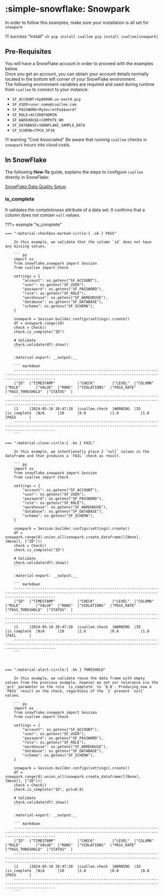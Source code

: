 # :simple-snowflake: Snowpark
In order to follow this examples, make sure your installation is all set for `snowpark`

!!! success "Install"
    ``` sh
    pip install cuallee
    pip install cuallee[snowpark]
    ```

## Pre-Requisites
You will have a SnowFlake account in order to proceed with the examples below.<br/>
Once you get an account, you can obtain your account details normally located in the bottom left corner of your SnowFlake environment.</br>
The following environment variables are required and used during runtime from `cuallee` to connect to your instance:

- `SF_ACCOUNT`=`hp00000.us-east4.gcp`
- `SF_USER`=`user.name@cuallee.com`
- `SF_PASSWORD`=`MySecretPa$$word?`
- `SF_ROLE`=`ACCOUNTADMIN`
- `SF_WAREHOUSE`=`COMPUTE_WH`
- `SF_DATABASE`=`SNOWFLAKE_SAMPLE_DATA`
- `SF_SCHEMA`=`TPCH_SF10`


!!! warning "Cost Associated"
    Be aware that running `cuallee` checks in `snowpark` incurs into cloud costs. 


## In SnowFlake

The following __How-To__ guide, explains the steps to configure `cuallee` directly in SnowFlake:

[SnowFlake Data Quality Setup](https://github.com/canimus/cuallee/wiki/Snowflake)



### is_complete

It validates the _completeness_ attribute of a data set. It confirms that a column does not contain `null` values.


???+ example "is_complete"

    === ":material-checkbox-marked-circle:{ .ok } PASS"

        In this example, we validate that the column `id` does not have any missing values.

        ``` py
        import os
        from snowflake.snowpark import Session
        from cuallee import Check

        settings = {
            "account": os.getenv("SF_ACCOUNT"),
            "user": os.getenv("SF_USER"),
            "password": os.getenv("SF_PASSWORD"),
            "role": os.getenv("SF_ROLE"),
            "warehouse": os.getenv("SF_WAREHOUSE"),
            "database": os.getenv("SF_DATABASE"),
            "schema": os.getenv("SF_SCHEMA"),
        }
        
        snowpark = Session.builder.configs(settings).create()
        df = snowpark.range(10)
        check = Check()
        check.is_complete("ID")

        # Validate
        check.validate(df).show()
        ```

        :material-export: __output:__ 

        ``` markdown
        ---------------------------------------------------------------------------------------------------------------------------------------------------------------
        |"ID"  |"TIMESTAMP"          |"CHECK"        |"LEVEL"  |"COLUMN"  |"RULE"       |"VALUE"  |"ROWS"  |"VIOLATIONS"  |"PASS_RATE"  |"PASS_THRESHOLD"  |"STATUS"  |
        ---------------------------------------------------------------------------------------------------------------------------------------------------------------
        |1     |2024-05-18 20:47:28  |cuallee.check  |WARNING  |ID        |is_complete  |N/A      |10      |0.0           |1.0          |1.0               |PASS      |
        ---------------------------------------------------------------------------------------------------------------------------------------------------------------
        ```

    === ":material-close-circle:{ .ko } FAIL"

        In this example, we intentionally place 2 `null` values in the dataframe and that produces a `FAIL` check as result.

        ``` py
        import os
        from snowflake.snowpark import Session
        from cuallee import Check

        settings = {
            "account": os.getenv("SF_ACCOUNT"),
            "user": os.getenv("SF_USER"),
            "password": os.getenv("SF_PASSWORD"),
            "role": os.getenv("SF_ROLE"),
            "warehouse": os.getenv("SF_WAREHOUSE"),
            "database": os.getenv("SF_DATABASE"),
            "schema": os.getenv("SF_SCHEMA"),
        }
        
        snowpark = Session.builder.configs(settings).create()
        df = snowpark.range(8).union_all(snowpark.create_dataframe([[None], [None]], ["ID"]))
        check = Check()
        check.is_complete("ID")

        # Validate
        check.validate(df).show()
        ```

        :material-export: __output:__ 

        ``` markdown
        ---------------------------------------------------------------------------------------------------------------------------------------------------------------
        |"ID"  |"TIMESTAMP"          |"CHECK"        |"LEVEL"  |"COLUMN"  |"RULE"       |"VALUE"  |"ROWS"  |"VIOLATIONS"  |"PASS_RATE"  |"PASS_THRESHOLD"  |"STATUS"  |
        ---------------------------------------------------------------------------------------------------------------------------------------------------------------
        |1     |2024-05-18 20:47:28  |cuallee.check  |WARNING  |ID        |is_complete  |N/A      |10      |2.0           |0.8          |1.0               |FAIL      |
        ---------------------------------------------------------------------------------------------------------------------------------------------------------------
        ```

        
        
    === ":material-alert-circle:{ .kk } THRESHOLD"

        In this example, we validate reuse the data frame with empty values from the previous example, however we set our tolerance via the `pct` parameter on the rule `is_complete` to `0.8`. Producing now a `PASS` result on the check, regardless of the `2` present `null` values.

        ``` py
        import os
        from snowflake.snowpark import Session
        from cuallee import Check

        settings = {
            "account": os.getenv("SF_ACCOUNT"),
            "user": os.getenv("SF_USER"),
            "password": os.getenv("SF_PASSWORD"),
            "role": os.getenv("SF_ROLE"),
            "warehouse": os.getenv("SF_WAREHOUSE"),
            "database": os.getenv("SF_DATABASE"),
            "schema": os.getenv("SF_SCHEMA"),
        }
        
        snowpark = Session.builder.configs(settings).create()
        df = snowpark.range(8).union_all(snowpark.create_dataframe([[None], [None]], ["ID"]))
        check = Check()
        check.is_complete("ID", pct=0.8)

        # Validate
        check.validate(df).show()
        ```

        :material-export: __output:__ 

        ``` markdown
        ---------------------------------------------------------------------------------------------------------------------------------------------------------------
        |"ID"  |"TIMESTAMP"          |"CHECK"        |"LEVEL"  |"COLUMN"  |"RULE"       |"VALUE"  |"ROWS"  |"VIOLATIONS"  |"PASS_RATE"  |"PASS_THRESHOLD"  |"STATUS"  |
        ---------------------------------------------------------------------------------------------------------------------------------------------------------------
        |1     |2024-05-18 20:47:28  |cuallee.check  |WARNING  |ID        |is_complete  |N/A      |10      |2.0           |0.8          |0.8               |PASS      |
        ---------------------------------------------------------------------------------------------------------------------------------------------------------------
        ```

        

